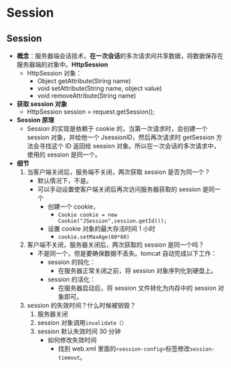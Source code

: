 # Session


## Session

- **概念**：服务器端会话技术，**在一次会话**的多次请求间共享数据，将数据保存在服务器端的对象中。**HttpSession**
  - HttpSession 对象：
    - Object getAttribute(String name)
    - void setAttribute(String name, object value)
    - void removeAttribute(String name)
- **获取 session 对象**
  - HttpSession session = request.getSession();
- **Session 原理**
  - Session 的实现是依赖于 cookie 的，当第一次请求时，会创建一个 session 对象，并给他一个 JsessionID，然后再次请求时 getSession 方法会寻找这个 ID 返回给 session 对象。所以在一次会话的多次请求中，使用的 session 是同一个。
- **细节**
  1. 当客户端关闭后，服务端不关闭，两次获取 session 是否为同一个？
     - 默认情况下，不是。
     - 可以手动设置使客户端关闭后再次访问服务器获取的 session 是同一个
       - 创建一个 cookie，
         - `Cookie cookie = new Cookie("JSession",session.getId());`
       - 设置 cookie 对象的最大存活时间 1 小时
         - `cookie.setMaxAge(60*60)`
  2. 客户端不关闭，服务器关闭后，两次获取的 session 是同一个吗？
     - 不是同一个，但是要确保数据不丢失。tomcat 自动完成以下工作：
       - session 的钝化：
         - 在服务器正常关闭之前，将 session 对象序列化到硬盘上。
       - session 的活化：
         - 在服务器启动后，将 session 文件转化为内存中的 session 对象即可。
  3. session 的失效时间？什么时候被销毁？
     1. 服务器关闭
     2. session 对象调用`invalidate（）`
     3. session 默认失效时间 30 分钟
        - 如何修改失效时间
          - 找到 web.xml 里面的`<session-config>`标签修改`session-timeout`。

